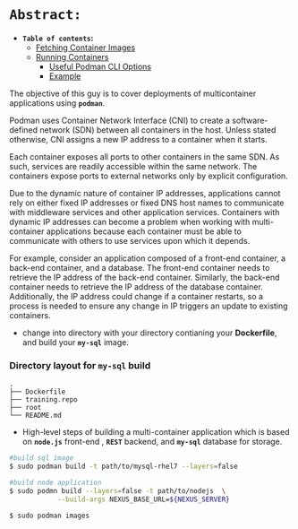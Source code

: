 # **`Abstract: `**


-  **`Table of contents`:**
	- [Fetching Container Images](#fetching-container-images)
	- [Running Containers](#running-containers)
		- [Useful Podman CLI Options](#useful-podman-cli-options)
		- [Example](#example)

The objective of this guy is to cover deployments of multicontainer applications using **`podman`**.


Podman uses Container Network Interface (CNI) to create a software-defined network (SDN) between all containers in the host. Unless stated otherwise, CNI assigns a new IP address to a container when it starts.

Each container exposes all ports to other containers in the same SDN. As such, services are readily accessible within the same network. The containers expose ports to external networks only by explicit configuration.

Due to the dynamic nature of container IP addresses, applications cannot rely on either fixed IP addresses or fixed DNS host names to communicate with middleware services and other application services. Containers with dynamic IP addresses can become a problem when working with multi-container applications because each container must be able to communicate with others to use services upon which it depends.

For example, consider an application composed of a front-end container, a back-end container, and a database. The front-end container needs to retrieve the IP address of the back-end container. Similarly, the back-end container needs to retrieve the IP address of the database container. Additionally, the IP address could change if a container restarts, so a process is needed to ensure any change in IP triggers an update to existing containers.

- change into directory with your directory contianing your **Dockerfile**, and build your **`my-sql`** image.



### Directory layout for **`my-sql`** build
    .
    ├── Dockerfile                                                      
    ├── training.repo                    
    ├── root                    
    └── README.md

- High-level steps of building a multi-container application which is based on **`node.js`** front-end , **`REST`** backend, and **`my-sql`** database for storage.
```bash 
#build sql image
$ sudo podman build -t path/to/mysql-rhel7 --layers=false

#build node application
$ sudo podmn build --layers=false -t path/to/nodejs  \
			--build-args NEXUS_BASE_URL=${NEXUS_SERVER}

$ sudo podman images



```